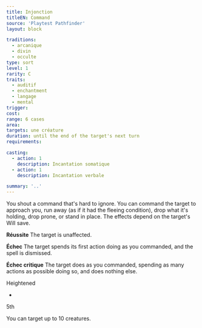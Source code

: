```yaml
---
title: Injonction
titleEN: Command
source: 'Playtest Pathfinder'
layout: block

traditions:
  - arcanique
  - divin
  - occulte
type: sort
level: 1
rarity: C
traits:
  - auditif
  - enchantment
  - langage
  - mental
trigger: 
cost: 
range: 6 cases
area: 
targets: une créature
duration: until the end of the target's next turn
requirements: 

casting:
  - action: 1
    description: Incantation somatique
  - action: 1
    description: Incantation verbale

summary: '..'
---
```

You shout a command that's hard to ignore. You can command the target to approach you, run away (as if it had the fleeing condition), drop what it's holding, drop prone, or stand in place. The effects depend on the target's Will save.

**Réussite** The target is unaffected.

**Échec** The target spends its first action doing as you commanded, and the spell is dismissed.

**Échec critique** The target does as you commanded, spending as many actions as possible doing so, and does nothing else.

Heightened

-

5th

You can target up to 10 creatures.
